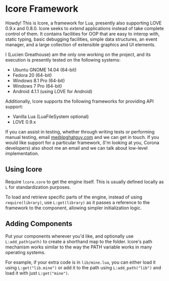# lcore Framework
Howdy! This is lcore, a framework for Lua, presently also supporting LOVE 0.9.x and 0.8.0. lcore seeks to *extend* applications instead of take complete control of them. It contains facilities for OOP that are easy to interop with, static typing, basic debugging facilities, simple data structures, an event manager, and a large collection of extensible graphics and UI elements.

I (Lucien Greathouse) am the only one working on the project, and its execution is presently tested on the following systems:
- Ubuntu GNOME 14.04 (64-bit)
- Fedora 20 (64-bit)
- Windows 8.1 Pro (64-bit)
- Windows 7 Pro (64-bit)
- Android 4.1.1 (using LOVE for Android)

Additionally, lcore supports the following frameworks for providing API support:
- Vanilla Lua (LuaFileSystem optional)
- LOVE 0.9.x

If you can assist in testing, whether through writing tests or performing manual testing, email me@lpghatguy.com and we can get in touch. If you would like support for a particular framework, (I'm looking at you, Corona developers) also shoot me an email and we can talk about low-level implementation.

## Using lcore
Require `lcore.core` to get the engine itself. This is usually defined locally as `L` for standardization purposes.

To load and retrieve specific parts of the engine, instead of using `require(library)`, use `L:get(library)` as it passes a reference to the framework to the component, allowing simpler initialization logic.

## Adding Components
Put your components wherever you'd like, and optionally use `L:add_path(path)` to create a shorthand map to the folder. lcore's path mechanism works similar to the way the PATH variable works in many operating systems.

For example, if your extra code is in `lib/mine.lua`, you can either load it using `L:get("lib.mine")` or add it to the path using `L:add_path("lib")` and load it with just `L:get("mine")`.
